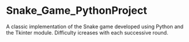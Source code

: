 # Snake_Game_PythonProject

A classic implementation of the Snake game developed using Python and the Tkinter module. 
Difficulty icreases with each successive round.
